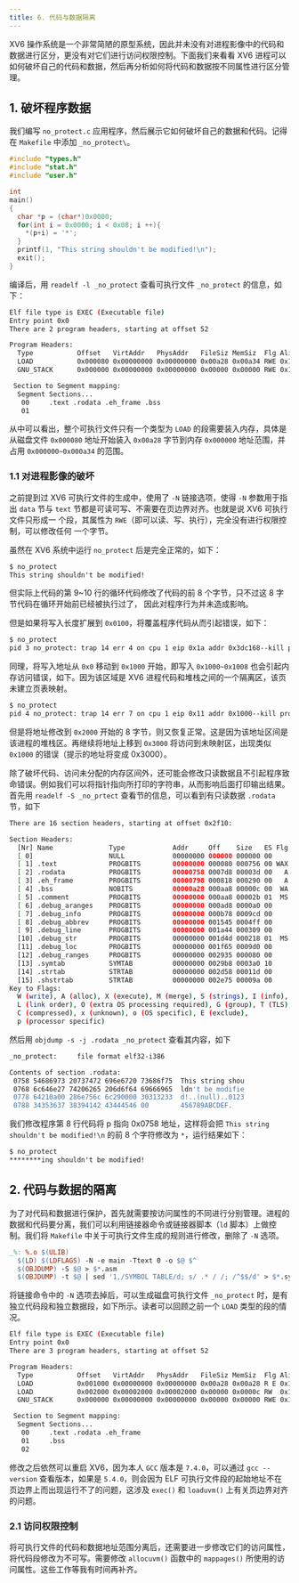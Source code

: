 ```yaml
---
title: 6. 代码与数据隔离
---
```


XV6 操作系统是一个非常简陋的原型系统，因此并未没有对进程影像中的代码和数据进行区分，更没有对它们进行访问权限控制。下面我们来看看 XV6 进程可以如何破坏自己的代码和数据，然后再分析如何将代码和数据按不同属性进行区分管理。

## 1. 破坏程序数据

我们编写 `no_protect.c` 应用程序，然后展示它如何破坏自己的数据和代码。记得在 `Makefile` 中添加 `_no_protect\`。

```c
#include "types.h"
#include "stat.h"
#include "user.h"

int
main()
{
  char *p = (char*)0x0000;
  for(int i = 0x0000; i < 0x08; i ++){
    *(p+i) = '*';
  }
  printf(1, "This string shouldn't be modified!\n");
  exit();
}
```

编译后，用 `readelf -l _no_protect` 查看可执行文件 `_no_protect` 的信息，如下：

```bash
Elf file type is EXEC (Executable file)
Entry point 0x0
There are 2 program headers, starting at offset 52

Program Headers:
  Type           Offset   VirtAddr   PhysAddr   FileSiz MemSiz  Flg Align
  LOAD           0x000080 0x00000000 0x00000000 0x00a28 0x00a34 RWE 0x10
  GNU_STACK      0x000000 0x00000000 0x00000000 0x00000 0x00000 RWE 0x10

 Section to Segment mapping:
  Segment Sections...
   00     .text .rodata .eh_frame .bss 
   01   
```

从中可以看出，整个可执行文件只有一个类型为 `LOAD` 的段需要装入内存，具体是从磁盘文件 `0x000080` 地址开始装入 `0x00a28` 字节到内存 `0x000000` 地址范围，并占用 `0x000000~0x000a34` 的范围。

### 1.1 对进程影像的破坏

之前提到过 XV6 可执行文件的生成中，使用了 `-N` 链接选项，使得 `-N` 参数用于指出 `data` 节与 `text` 节都是可读可写、不需要在页边界对齐。也就是说 XV6 可执行文件只形成一 个段，其属性为 `RWE`（即可以读、写、执行），完全没有进行权限控制，可以修改任何 一个字节。 

虽然在 XV6 系统中运行 `no_protect` 后是完全正常的，如下：

```markdown
$ no_protect
This string shouldn't be modified!
```

但实际上代码的第 9~10 行的循环代码修改了代码的前 8 个字节，只不过这 8 字节代码在循环开始前已经被执行过了， 因此对程序行为并未造成影响。 

但是如果将写入长度扩展到 `0x0100`，将覆盖程序代码从而引起错误，如下： 

```bash
$ no_protect
pid 3 no_protect: trap 14 err 4 on cpu 1 eip 0x1a addr 0x3dc168--kill proc
```

同理，将写入地址从 `0x0` 移动到 `0x1000` 开始，即写入 `0x1000~0x1008` 也会引起内存访问错误，如下。因为该区域是 XV6 进程代码和堆栈之间的一个隔离区，该页未建立页表映射。

```bash
$ no_protect
pid 4 no_protect: trap 14 err 7 on cpu 1 eip 0x11 addr 0x1000--kill proc
```

但是将地址修改到 `0x2000` 开始的 8 字节，则又恢复正常。这是因为该地址区间是该进程的堆栈区。再继续将地址上移到 `0x3000` 将访问到未映射区，出现类似 `0x1000` 的错误（提示的地址将变成 0x3000）。 

除了破坏代码、访问未分配的内存区间外，还可能会修改只读数据且不引起程序致命错误。例如我们可以将指针指向所打印的字符串，从而影响后面打印输出结果。首先用 `readelf -S _no_prtect` 查看节的信息，可以看到有只读数据 `.rodata` 节，如下

```bash
There are 16 section headers, starting at offset 0x2f10:

Section Headers:
  [Nr] Name              Type            Addr     Off    Size   ES Flg Lk Inf Al
  [ 0]                   NULL            00000000 000000 000000 00      0   0  0
  [ 1] .text             PROGBITS        00000000 000080 000756 00 WAX  0   0 16
  [ 2] .rodata           PROGBITS        00000758 0007d8 00003d 00   A  0   0  4
  [ 3] .eh_frame         PROGBITS        00000798 000818 000290 00   A  0   0  4
  [ 4] .bss              NOBITS          00000a28 000aa8 00000c 00  WA  0   0  4
  [ 5] .comment          PROGBITS        00000000 000aa8 00002b 01  MS  0   0  1
  [ 6] .debug_aranges    PROGBITS        00000000 000ad8 0000a0 00      0   0  8
  [ 7] .debug_info       PROGBITS        00000000 000b78 0009cd 00      0   0  1
  [ 8] .debug_abbrev     PROGBITS        00000000 001545 0004ff 00      0   0  1
  [ 9] .debug_line       PROGBITS        00000000 001a44 000309 00      0   0  1
  [10] .debug_str        PROGBITS        00000000 001d4d 000218 01  MS  0   0  1
  [11] .debug_loc        PROGBITS        00000000 001f65 0009d0 00      0   0  1
  [12] .debug_ranges     PROGBITS        00000000 002935 000080 00      0   0  1
  [13] .symtab           SYMTAB          00000000 0029b8 0003a0 10     14  21  4
  [14] .strtab           STRTAB          00000000 002d58 00011d 00      0   0  1
  [15] .shstrtab         STRTAB          00000000 002e75 00009a 00      0   0  1
Key to Flags:
  W (write), A (alloc), X (execute), M (merge), S (strings), I (info),
  L (link order), O (extra OS processing required), G (group), T (TLS),
  C (compressed), x (unknown), o (OS specific), E (exclude),
  p (processor specific)

```

然后用 `objdump -s -j .rodata _no_protect` 查看其内容，如下

```bash
_no_protect:     file format elf32-i386

Contents of section .rodata:
 0758 54686973 20737472 696e6720 73686f75  This string shou
 0768 6c646e27 74206265 206d6f64 69666965  ldn't be modifie
 0778 64210a00 286e756c 6c290000 30313233  d!..(null)..0123
 0788 34353637 38394142 43444546 00        456789ABCDEF.  
```

我们修改程序第 8 行代码将 p 指向 0x0758 地址，这样将会把 `This string shouldn't be modified!\n` 的前 8 个字符修改为 `*`，运行结果如下：

```markdown
$ no_protect
********ing shouldn't be modified!
```

## 2. 代码与数据的隔离

为了对代码和数据进行保护，首先就需要按访问属性的不同进行分别管理。进程的数据和代码要分离，我们可以利用链接器命令或链接器脚本（`ld` 脚本）上做控制。我们将 `Makefile` 中关于可执行文件生成的规则进行修改，删除了 `-N` 选项。 

```makefile
_%: %.o $(ULIB)
  $(LD) $(LDFLAGS) -N -e main -Ttext 0 -o $@ $^
  $(OBJDUMP) -S $@ > $*.asm
  $(OBJDUMP) -t $@ | sed '1,/SYMBOL TABLE/d; s/ .* / /; /^$$/d' > $*.sym
```

将链接命令中的 `-N` 选项去掉后，可以生成磁盘可执行文件 `_no_protect` 时，是有独立代码段和独立数据段，如下所示。读者可以回顾之前一个 `LOAD` 类型的段的情况。

```bash
Elf file type is EXEC (Executable file)
Entry point 0x0
There are 3 program headers, starting at offset 52

Program Headers:
  Type           Offset   VirtAddr   PhysAddr   FileSiz MemSiz  Flg Align
  LOAD           0x001000 0x00000000 0x00000000 0x00a28 0x00a28 R E 0x1000
  LOAD           0x002000 0x00002000 0x00002000 0x00000 0x0000c RW  0x1000
  GNU_STACK      0x000000 0x00000000 0x00000000 0x00000 0x00000 RWE 0x10

 Section to Segment mapping:
  Segment Sections...
   00     .text .rodata .eh_frame 
   01     .bss 
   02  
```

修改之后依然可以重启 XV6，因为本人 `GCC` 版本是 `7.4.0`，可以通过 `gcc --version` 查看版本，如果是 `5.4.0`，则会因为 ELF 可执行文件段的起始地址不在页边界上而出现运行不了的问题，这涉及 `exec()` 和 `loaduvm()` 上有关页边界对齐的问题。

### 2.1 访问权限控制

将可执行文件的代码和数据地址范围分离后，还需要进一步修改它们的访问属性，将代码段修改为不可写。需要修改 `allocuvm()` 函数中的 `mappages()` 所使用的访问属性。这些工作等我有时间再补齐。

 